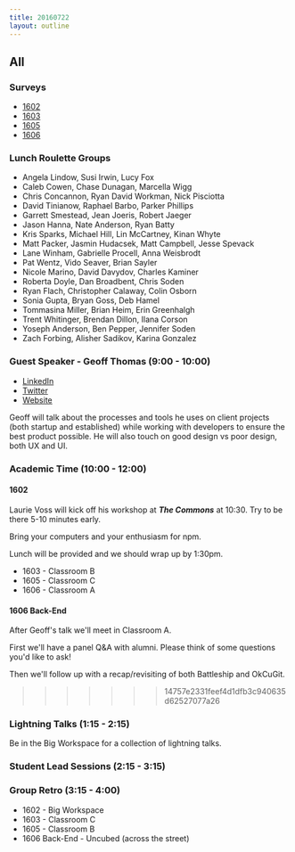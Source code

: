 ```yaml
---
title: 20160722
layout: outline
---
```


## All

### Surveys

* [1602](http://goo.gl/forms/P3kgIWCuYqc8F55X2)
* [1603](https://docs.google.com/forms/d/e/1FAIpQLScwHzqR1WDj9gGgdEHnmS4Ig8j9pXgty9Sx6CCYbKamdEec3w/viewform)
* [1605](https://docs.google.com/forms/d/e/1FAIpQLSfsrBdGbDim65IG22c689k_fz7OJjtHwHEJpnz5ebdB9Cs2sw/viewform)
* [1606](http://goo.gl/forms/ypGW3PGceK189j6b2)

### Lunch Roulette Groups

* Angela Lindow, Susi Irwin, Lucy Fox
* Caleb Cowen, Chase Dunagan, Marcella Wigg
* Chris Concannon, Ryan David Workman, Nick Pisciotta
* David Tinianow, Raphael Barbo, Parker Phillips
* Garrett Smestead, Jean Joeris, Robert Jaeger
* Jason Hanna, Nate Anderson, Ryan Batty
* Kris Sparks, Michael Hill, Lin McCartney, Kinan Whyte
* Matt Packer, Jasmin Hudacsek,  Matt Campbell, Jesse Spevack
* Lane Winham, Gabrielle Procell, Anna Weisbrodt
* Pat Wentz, Vido Seaver, Brian Sayler
* Nicole Marino, David Davydov, Charles Kaminer
* Roberta Doyle, Dan Broadbent, Chris Soden
* Ryan Flach, Christopher Calaway, Colin Osborn
* Sonia Gupta, Bryan Goss, Deb Hamel
* Tommasina Miller, Brian Heim, Erin Greenhalgh
* Trent Whitinger, Brendan Dillon, Ilana Corson
* Yoseph Anderson, Ben Pepper, Jennifer Soden
* Zach Forbing, Alisher Sadikov, Karina Gonzalez

### Guest Speaker - Geoff Thomas (9:00 - 10:00)

* [LinkedIn](https://www.linkedin.com/in/guiceworks)
* [Twitter](https://twitter.com/guiceworks)
* [Website](http://www.guiceworks.com/)

Geoff will talk about the processes and tools he uses on client projects (both startup and established) while working with developers to ensure the best product possible. He will also touch on good design vs poor design, both UX and UI.


### Academic Time (10:00 - 12:00)

#### 1602

Laurie Voss will kick off his workshop at ***The Commons*** at 10:30. Try to be there 5-10 minutes early.

Bring your computers and your enthusiasm for npm.

Lunch will be provided and we should wrap up by 1:30pm.

* 1603 - Classroom B
* 1605 - Classroom C
* 1606 - Classroom A


#### 1606 Back-End

After Geoff's talk we'll meet in Classroom A.

First we'll have a panel Q&A with alumni. Please think of some questions you'd like to ask!

Then we'll follow up with a recap/revisiting of both Battleship and OkCuGit.
>>>>>>> 14757e2331feef4d1dfb3c940635d62527077a26

### Lightning Talks (1:15 - 2:15)

Be in the Big Workspace for a collection of lightning talks.

### Student Lead Sessions (2:15 - 3:15)

### Group Retro (3:15 - 4:00)

* 1602 - Big Workspace
* 1603 - Classroom C
* 1605 - Classroom B
* 1606 Back-End - Uncubed (across the street)
